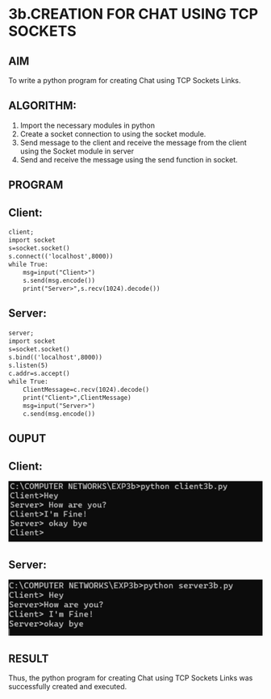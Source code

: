 # 3b.CREATION FOR CHAT USING TCP SOCKETS
## AIM
To write a python program for creating Chat using TCP Sockets Links.
## ALGORITHM:
1. Import the necessary modules in python
2. Create a socket connection to using the socket module.
3. Send message to the client and receive the message from the client using the Socket module in
 server
4. Send and receive the message using the send function in socket.
## PROGRAM
## Client:
```
client;
import socket
s=socket.socket()
s.connect(('localhost',8000))
while True:
    msg=input("Client>")
    s.send(msg.encode())
    print("Server>",s.recv(1024).decode())
```
## Server:
```
server;
import socket
s=socket.socket()
s.bind(('localhost',8000))
s.listen(5)
c.addr=s.accept()
while True:
    ClientMessage=c.recv(1024).decode()
    print("Client>",ClientMessage)
    msg=input("Server>")
    c.send(msg.encode())
```
## OUPUT
## Client:
![alt text](<Screenshot 2025-05-11 174351.png>)
## Server:
![alt text](<Screenshot 2025-05-11 174405.png>)
## RESULT
Thus, the python program for creating Chat using TCP Sockets Links was successfully 
created and executed.
